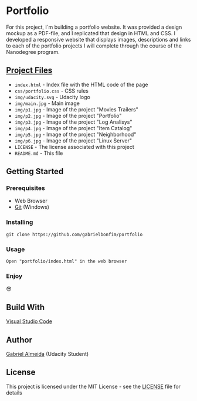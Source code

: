 # Portfolio
For this project, I´m building a portfolio website. It was provided a design mockup as a PDF-file, and I replicated that design in HTML and CSS. I developed a responsive website that displays images, descriptions and links to each of the portfolio projects I will complete through the course of the Nanodegree program.

## [Project Files](https://github.com/gabrielbonfim/portfolio)
- `index.html` - Index file with the HTML code of the page
- `css/portfolio.css` - CSS rules
- `img/udacity.svg` - Udacity logo
- `img/main.jpg` - Main image
- `img/p1.jpg` - Image of the project "Movies Trailers"
- `img/p2.jpg` - Image of the project "Portfolio"
- `img/p3.jpg` - Image of the project "Log Analisys"
- `img/p4.jpg` - Image of the project "Item Catalog"
- `img/p5.jpg` - Image of the project "Neighborhood"
- `img/p6.jpg` - Image of the project "Linux Server"
- `LICENSE` - The license associated with this project
- `README.md` - This file

## Getting Started
### Prerequisites
- Web Browser
- [Git](https://gitforwindows.org/) (Windows)

### Installing
```
git clone https://github.com/gabrielbonfim/portfolio
```

### Usage
```
Open "portfolio/index.html" in the web browser
```
### Enjoy
&#128526;

## Build With
[Visual Studio Code](https://code.visualstudio.com/)

## Author
[Gabriel Almeida](https://www.linkedin.com/in/gabriel-bonfim-almeida/) (Udacity Student)

## License
This project is licensed under the MIT License - see the [LICENSE](https://github.com/gabrielbonfim/movie-trailer-website/blob/master/LICENSE) file for details